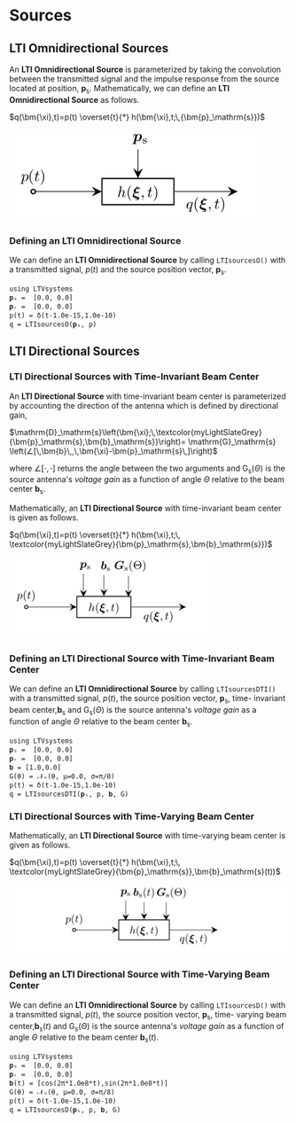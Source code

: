 # Sources

## LTI Omnidirectional Sources

An **LTI Omnidirectional Source**  is parameterized by taking the convolution between the transmitted signal and the impulse response from the source located at position, $\bm{p}_\mathrm{s}$. Mathematically, we can define an **LTI Omnidirectional Source** as follows.

$q(\bm{\xi},t)=p(t) \overset{t}{*} h(\bm{\xi},t;\,{\bm{p}_\mathrm{s}})$

![](https://raw.githubusercontent.com/NMSU-ISA/LTVsystems/main/docs/src/assets/LTI_BD_source.png)


### Defining an LTI Omnidirectional Source
We can define an  **LTI Omnidirectional Source** by calling `LTIsourcesO()` with a transmitted signal, $p(t)$ and the source position vector, $\bm{p}_\mathrm{s}$.
```@example
using LTVsystems
𝐩ₛ =  [0.0, 0.0]
𝐩ᵣ =  [0.0, 0.0]  
p(t) = δ(t-1.0e-15,1.0e-10)
q = LTIsourcesO(𝐩ₛ, p)
```
## LTI Directional Sources

### LTI Directional Sources with Time-Invariant Beam Center

An **LTI Directional Source** with time-invariant beam center is parameterized by accounting the direction of the antenna which is defined by directional gain,

$\mathrm{D}_\mathrm{s}\left(\bm{\xi};\,\textcolor{myLightSlateGrey}
{\bm{p}_\mathrm{s},\bm{b}_\mathrm{s}}\right)= \mathrm{G}_\mathrm{s}
\left(∠[\,\bm{b}\,,\,\bm{\xi}-\bm{p}_\mathrm{s}\,]\right)$

where $∠[⋅,⋅]$ returns the angle between the two arguments and $\mathrm{G}_\mathrm{s}(\Theta)$
is the source antenna's $\textit{voltage gain}$ as a function of angle $\Theta$ relative to the beam center $\bm{b}_\mathrm{s}$.

Mathematically, an **LTI Directional Source** with time-invariant beam center is given as follows.

$q(\bm{\xi},t)=p(t) \overset{t}{*} h(\bm{\xi},t;\,
\textcolor{myLightSlateGrey}{\bm{p}_\mathrm{s},\bm{b}_\mathrm{s}})$

![](https://raw.githubusercontent.com/NMSU-ISA/LTVsystems/main/docs/src/assets/LTID_sourceTI.png)


### Defining an LTI Directional Source with Time-Invariant Beam Center
We can define an  **LTI Omnidirectional Source** by calling `LTIsourcesDTI()` with a transmitted signal, $p(t)$, the source position vector, $\bm{p}_\mathrm{s}$, time-
invariant beam center,$\bm{b}_\mathrm{s}$
and $\mathrm{G}_\mathrm{s}(\Theta)$ is the source antenna's
$\textit{voltage gain}$ as a function of angle $\Theta$ relative to the beam center $\bm{b}_\mathrm{s}$.
```@example
using LTVsystems
𝐩ₛ =  [0.0, 0.0]
𝐩ᵣ =  [0.0, 0.0]
𝐛 = [1.0,0.0]
G(θ) = 𝒩ᵤ(θ, μ=0.0, σ=π/8)
p(t) = δ(t-1.0e-15,1.0e-10)
q = LTIsourcesDTI(𝐩ₛ, p, 𝐛, G)
```
### LTI Directional Sources with Time-Varying Beam Center
Mathematically, an **LTI Directional Source** with time-varying beam center is given as follows.

$q(\bm{\xi},t)=p(t) \overset{t}{*} h(\bm{\xi},t;\,
\textcolor{myLightSlateGrey}{\bm{p}_\mathrm{s}},\bm{b}_\mathrm{s}(t))$

![](https://raw.githubusercontent.com/NMSU-ISA/LTVsystems/main/docs/src/assets/LTI_sourceDir.png)


### Defining an LTI Directional Source with Time-Varying Beam Center
We can define an  **LTI Omnidirectional Source** by calling `LTIsourcesD()` with a transmitted signal, $p(t)$, the source position vector, $\bm{p}_\mathrm{s}$, time-
varying beam center,$\bm{b}_\mathrm{s}(t)$
and $\mathrm{G}_\mathrm{s}(\Theta)$ is the source antenna's
$\textit{voltage gain}$ as a function of angle $\Theta$ relative to the beam center $\bm{b}_\mathrm{s}(t)$.
```@example
using LTVsystems
𝐩ₛ =  [0.0, 0.0]
𝐩ᵣ =  [0.0, 0.0]
𝐛(t) = [cos(2π*1.0e8*t),sin(2π*1.0e8*t)]
G(θ) = 𝒩ᵤ(θ, μ=0.0, σ=π/8)
p(t) = δ(t-1.0e-15,1.0e-10)
q = LTIsourcesD(𝐩ₛ, p, 𝐛, G)
```
